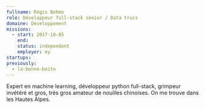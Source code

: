 ```yaml
---
fullname: Régis Behmo
role: Développeur full-stack senior / Data trucs
domaine: Développement
missions:
  - start: 2017-10-05
    end:
    status: independent
    employer: ey
startups:
previously: 
  - la-bonne-boite
---
```


Expert en machine learning, développeur python full-stack, grimpeur invétéré et gros, très gros amateur de nouilles chinoises. On me trouve dans les Hautes Alpes.
